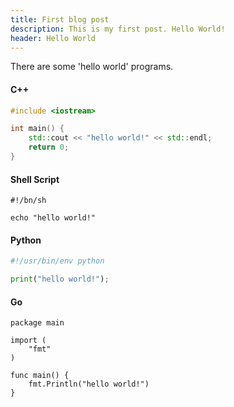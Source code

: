 ```yaml
---
title: First blog post
description: This is my first post. Hello World!
header: Hello World
---
```


There are some 'hello world' programs.

#### C++

``` c++
#include <iostream>

int main() {
	std::cout << "hello world!" << std::endl;
	return 0;
}
```

#### Shell Script

``` shell
#!/bn/sh

echo "hello world!"
```

#### Python

``` python
#!/usr/bin/env python

print("hello world!");
```

#### Go

``` golang
package main

import (
	"fmt"
)

func main() {
	fmt.Println("hello world!")
}

```
